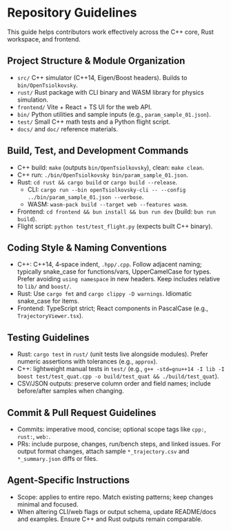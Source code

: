 # Repository Guidelines

This guide helps contributors work effectively across the C++ core, Rust workspace, and frontend.

## Project Structure & Module Organization
- `src/` C++ simulator (C++14, Eigen/Boost headers). Builds to `bin/OpenTsiolkovsky`.
- `rust/` Rust package with CLI binary and WASM library for physics simulation.
- `frontend/` Vite + React + TS UI for the web API.
- `bin/` Python utilities and sample inputs (e.g., `param_sample_01.json`).
- `test/` Small C++ math tests and a Python flight script.
- `docs/` and `doc/` reference materials.

## Build, Test, and Development Commands
- C++ build: `make` (outputs `bin/OpenTsiolkovsky`), clean: `make clean`.
- C++ run: `./bin/OpenTsiolkovsky bin/param_sample_01.json`.
- Rust: `cd rust && cargo build` or `cargo build --release`.
  - CLI: `cargo run --bin openTsiolkovsky-cli -- --config ../bin/param_sample_01.json --verbose`.
  - WASM: `wasm-pack build --target web --features wasm`.
- Frontend: `cd frontend && bun install && bun run dev` (build: `bun run build`).
- Flight script: `python test/test_flight.py` (expects built C++ binary).

## Coding Style & Naming Conventions
- C++: C++14, 4‑space indent, `.hpp/.cpp`. Follow adjacent naming; typically snake_case for functions/vars, UpperCamelCase for types. Prefer avoiding `using namespace` in new headers. Keep includes relative to `lib/` and `boost/`.
- Rust: Use `cargo fmt` and `cargo clippy -D warnings`. Idiomatic snake_case for items.
- Frontend: TypeScript strict; React components in PascalCase (e.g., `TrajectoryViewer.tsx`).

## Testing Guidelines
- Rust: `cargo test` in `rust/` (unit tests live alongside modules). Prefer numeric assertions with tolerances (e.g., `approx`).
- C++: lightweight manual tests in `test/` (e.g., `g++ -std=gnu++14 -I lib -I boost test/test_quat.cpp -o build/test_quat && ./build/test_quat`).
- CSV/JSON outputs: preserve column order and field names; include before/after samples when changing.

## Commit & Pull Request Guidelines
- Commits: imperative mood, concise; optional scope tags like `cpp:`, `rust:`, `web:`.
- PRs: include purpose, changes, run/bench steps, and linked issues. For output format changes, attach sample `*_trajectory.csv` and `*_summary.json` diffs or files.

## Agent‑Specific Instructions
- Scope: applies to entire repo. Match existing patterns; keep changes minimal and focused.
- When altering CLI/web flags or output schema, update README/docs and examples. Ensure C++ and Rust outputs remain comparable.
